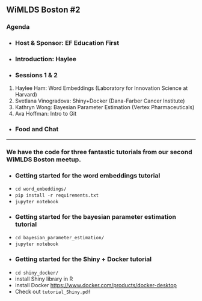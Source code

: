 ## WiMLDS Boston #2

### __Agenda__
* ### Host & Sponsor: EF Education First

* ### Introduction: Haylee

* ### Sessions 1 & 2
 1. Haylee Ham: Word Embeddings (Laboratory for Innovation Science at Harvard)
 2. Svetlana Vinogradova: Shiny+Docker (Dana-Farber Cancer Institute)
 3. Kathryn Wong: Bayesian Parameter Estimation (Vertex Pharmaceuticals)
 4. Ava Hoffman: Intro to Git

* ### Food and Chat

----

### We have the code for three fantastic tutorials from our second WiMLDS Boston meetup.

* ### Getting started for the word embeddings tutorial
 - `cd word_embeddings/`
 - `pip install -r requirements.txt`
 - `jupyter notebook`

* ### Getting started for the bayesian parameter estimation tutorial
 - `cd bayesian_parameter_estimation/`
 - `jupyter notebook`

* ### Getting started for the Shiny + Docker tutorial
 - `cd shiny_docker/`
 - install Shiny library in R
 - install Docker https://www.docker.com/products/docker-desktop
 - Check out `tutorial_Shiny.pdf`
